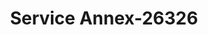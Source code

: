 ---
f_zip-code: 90502
f_state-code: CA
title: Service Annex-26326
f_phone: 310-518-6220
f_city-only: Torrance
f_address: 851 Sepulveda Blvd Torrance
f_location-unique-id: '26326'
slug: service-annex-26326
updated-on: '2024-05-30T13:46:58.046Z'
created-on: '2024-05-30T13:36:59.803Z'
published-on: '2024-05-30T13:54:32.469Z'
f_city-state: cms/city/torrance-ca.md
f_company: cms/company/service-annex.md
f_state: cms/state/california.md
layout: '[payday-loan].html'
tags: payday-loan
---